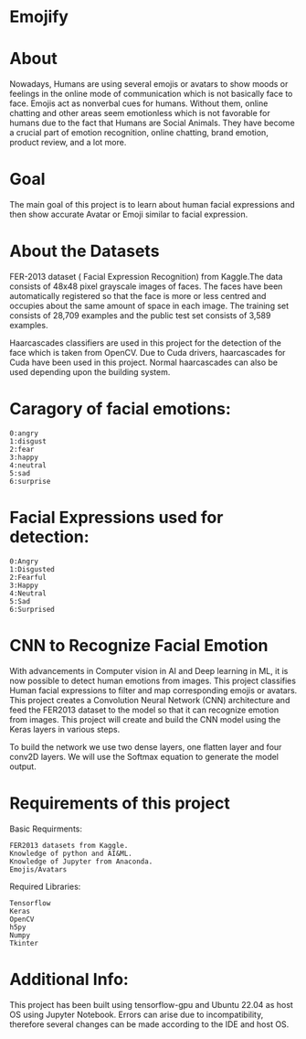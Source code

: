 # Emojify
# About
Nowadays, Humans are using several emojis or avatars to show moods or feelings in the online mode of communication which is not basically face to face. Emojis act as nonverbal cues for humans. Without them, online chatting and other areas seem emotionless which is not favorable for humans due to the fact that Humans are Social Animals. They have become a crucial part of emotion recognition, online chatting, brand emotion, product review, and a lot more.
# Goal
The main goal of this project is to learn about human facial expressions and then show accurate Avatar or Emoji similar to facial expression.
# About the Datasets
FER-2013 dataset ( Facial Expression Recognition) from Kaggle.The data consists of 48x48 pixel grayscale images of faces. The faces have been automatically registered so that the face is more or less centred and occupies about the same amount of space in each image. The training set consists of 28,709 examples and the public test set consists of 3,589 examples.

Haarcascades classifiers are used in this project for the detection of the face which is taken from OpenCV. Due to Cuda drivers, haarcascades for Cuda have been used in this project. Normal haarcascades can also be used depending upon the building system.
# Caragory of facial emotions:

    0:angry
    1:disgust
    2:fear
    3:happy
    4:neutral
    5:sad
    6:surprise
# Facial Expressions used for detection:

    0:Angry
    1:Disgusted
    2:Fearful
    3:Happy
    4:Neutral
    5:Sad
    6:Surprised
# CNN to Recognize Facial Emotion

With advancements in Computer vision in AI and Deep learning in ML, it is now possible to detect human emotions from images. This project classifies Human facial expressions to filter and map corresponding emojis or avatars. This project creates a Convolution Neural Network (CNN) architecture and feed the FER2013 dataset to the model so that it can recognize emotion from images. This project will create and build the CNN model using the Keras layers in various steps.

To build the network we use two dense layers, one flatten layer and four conv2D layers. We will use the Softmax equation to generate the model output.
# Requirements of this project

Basic Requirments:

    FER2013 datasets from Kaggle.
    Knowledge of python and AI&ML.
    Knowledge of Jupyter from Anaconda.
    Emojis/Avatars

Required Libraries:

    Tensorflow
    Keras
    OpenCV
    h5py
    Numpy
    Tkinter
# Additional Info:

This project has been built using tensorflow-gpu and Ubuntu 22.04 as host OS using Jupyter Notebook. Errors can arise due to incompatibility, therefore several changes can be made according to the IDE and host OS.
